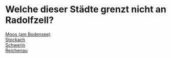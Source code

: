 # Welche dieser Städte grenzt nicht an Radolfzell?

[Moos (am Bodensee)](https://www.youtube.com/watch?v=R8MWKsheHxk)  
[Stockach](https://www.youtube.com/watch?v=R8MWKsheHxk)  
[Schwerin](https://www.youtube.com/watch?v=XRr1kaXKBsU)  
[Reichenau](https://www.youtube.com/watch?v=R8MWKsheHxk)  